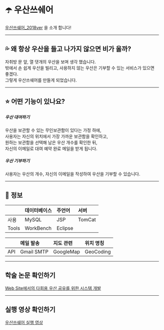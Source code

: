 # ☂️ 우산쓰쉐어
[우산쓰쉐어_2018ver](http://jjanj1018.cafe24.com/portfolio/Resources/umshare/um_main.jsp) 을 소개 합니다!

---

## 💦 왜 항상 우산을 들고 나가지 않으면 비가 올까?
자취방 문 앞, 열 댓개의 우산을 보며 생각 했습니다. </br>
밖에서 손 쉽게 우산을 빌리고, 사용하지 않는 우산은 기부할 수 있는 서비스가 있으면 좋겠다.</br>
그렇게 우산쓰쉐어를 만들게 되었습니다.</br>

---

## ⭐ 어떤 기능이 있나요?

##### 우산 대여하기
우산을 보관할 수 있는 무인보관함이 있다는 가정 하에, </br>
사용자는 자신의 위치에서 가장 가까운 보관함을 확인하고,</br>
원하는 보관함을 선택해 남은 우산 개수를 확인한 뒤,</br>
자신의 이메일로 대여 예약 완료 메일을 받게 됩니다.</br>

##### 우산 기부하기
사용자는 우산의 개수, 자신의 이메일을 작성하여 우산을 기부할 수 있습니다.

---

## 🔵 정보

||데이터베이스|주언어|서버|
|:---|:---|:---|:---|
|사용|MySQL|JSP|TomCat|
|Tools|WorkBench|Eclipse||

||메일 발송|지도 관련|위치 명칭|
|:---|:---|:---|:---| 
|API|Gmail SMTP|GoogleMap|GeoCoding|

---

## 학술 논문 확인하기
[Web Site에서의 다회용 우산 공유를 위한 시스템 개발](https://koreascience.kr/article/CFKO201909258121761.pdf)

---

## 실행 영상 확인하기
[우산쓰쉐어 실행 영상](https://www.youtube.com/watch?v=O4cRpK0XYwU)
